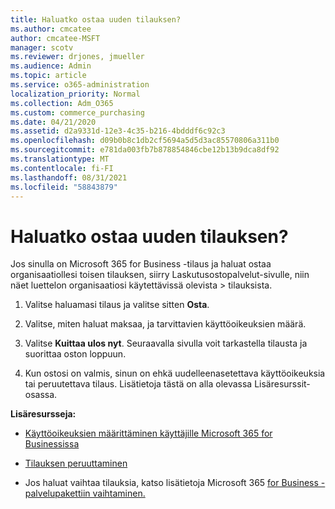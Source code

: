 ```yaml
---
title: Haluatko ostaa uuden tilauksen?
ms.author: cmcatee
author: cmcatee-MSFT
manager: scotv
ms.reviewer: drjones, jmueller
ms.audience: Admin
ms.topic: article
ms.service: o365-administration
localization_priority: Normal
ms.collection: Adm_O365
ms.custom: commerce_purchasing
ms.date: 04/21/2020
ms.assetid: d2a9331d-12e3-4c35-b216-4bdddf6c92c3
ms.openlocfilehash: d09b0b8c1db2cf5694a5d5d3ac85570806a311b0
ms.sourcegitcommit: e781da003fb7b878854846cbe12b13b9dca8df92
ms.translationtype: MT
ms.contentlocale: fi-FI
ms.lasthandoff: 08/31/2021
ms.locfileid: "58843879"
---
```

# <a name="looking-to-buy-a-new-subscription"></a>Haluatko ostaa uuden tilauksen?

Jos sinulla on Microsoft 365 for Business -tilaus ja haluat ostaa organisaatiollesi toisen  tilauksen, siirry Laskutusostopalvelut-sivulle, niin näet luettelon organisaatiosi käytettävissä olevista \> [](https://go.microsoft.com/fwlink/p/?linkid=868433) tilauksista.
 
1. Valitse haluamasi tilaus ja valitse sitten **Osta**.

2. Valitse, miten haluat maksaa, ja tarvittavien käyttöoikeuksien määrä.

3. Valitse **Kuittaa ulos nyt**. Seuraavalla sivulla voit tarkastella tilausta ja suorittaa oston loppuun.

4. Kun ostosi on valmis, sinun on ehkä uudelleenasetettava käyttöoikeuksia tai peruutettava tilaus. Lisätietoja tästä on alla olevassa Lisäresurssit-osassa.

 **Lisäresursseja:**
  
- [Käyttöoikeuksien määrittäminen käyttäjille Microsoft 365 for Businessissa](https://docs.microsoft.com/microsoft-365/admin/add-users/add-users)
    
- [Tilauksen peruuttaminen](https://docs.microsoft.com/microsoft-365/commerce/subscriptions/cancel-your-subscription)
    
- Jos haluat vaihtaa tilauksia, katso lisätietoja Microsoft 365 [for Business -palvelupakettiin vaihtaminen.](https://docs.microsoft.com/microsoft-365/commerce/subscriptions/switch-to-a-different-plan)